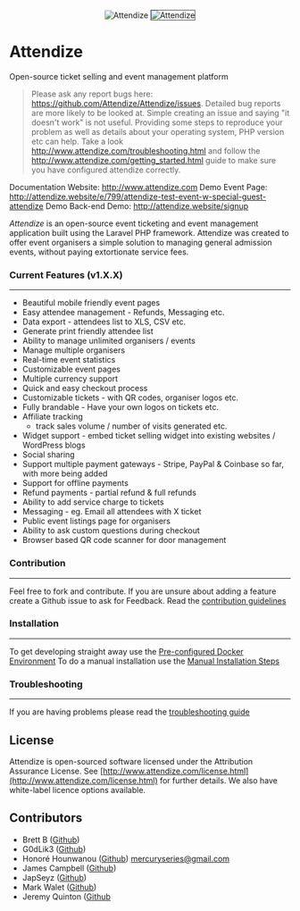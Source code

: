 <p align="center">
  <img src="https://www.attendize.com/img/logo-dark.png" alt="Attendize"/>
  <img style='border: 1px solid #444;' src="https://attendize.com/img/screenshots/screen1.PNG" alt="Attendize"/>
</p>

<h1>Attendize</h1>
<p>
Open-source ticket selling and event management platform
</p>


> Please ask any report bugs here: https://github.com/Attendize/Attendize/issues. Detailed bug reports are more likely to be looked at. Simple creating an issue and saying "it doesn't work" is not useful. Providing some steps to reproduce your problem as well as details about your operating system, PHP version etc can help. Take a look
http://www.attendize.com/troubleshooting.html and follow the http://www.attendize.com/getting_started.html guide to make sure you have configured attendize correctly.  

Documentation Website: http://www.attendize.com
Demo Event Page: http://attendize.website/e/799/attendize-test-event-w-special-guest-attendize
Demo Back-end Demo: http://attendize.website/signup

*Attendize* is an open-source event ticketing and event management application built using the Laravel PHP framework. Attendize was created to offer event organisers a simple solution to managing general admission events, without paying extortionate service fees.

### Current Features (v1.X.X)
---
 - Beautiful mobile friendly event pages
 - Easy attendee management - Refunds, Messaging etc.
 - Data export - attendees list to XLS, CSV etc.
 - Generate print friendly attendee list
 - Ability to manage unlimited organisers / events
 - Manage multiple organisers 
 - Real-time event statistics
 - Customizable event pages
 - Multiple currency support
 - Quick and easy checkout process
 - Customizable tickets - with QR codes, organiser logos etc.
 - Fully brandable - Have your own logos on tickets etc.
 - Affiliate tracking
    - track sales volume / number of visits generated etc.
 - Widget support - embed ticket selling widget into existing websites / WordPress blogs
 - Social sharing 
 - Support multiple payment gateways - Stripe, PayPal & Coinbase so far, with more being added
 - Support for offline payments
 - Refund payments - partial refund & full refunds
 - Ability to add service charge to tickets
 - Messaging - eg. Email all attendees with X ticket
 - Public event listings page for organisers
 - Ability to ask custom questions during checkout
 - Browser based QR code scanner for door management

### Contribution
---
Feel free to fork and contribute. If you are unsure about adding a feature create a Github issue to ask for Feedback. Read the [contribution guidelines](http://www.attendize.com/contributions.html)

### Installation
---
To get developing straight away use the [Pre-configured Docker Environment](http://www.attendize.com/getting_started.html#running-attendize-in-docker-for-development)
To do a manual installation use the [Manual Installation Steps](http://www.attendize.com/getting_started.html#manual-installation)

### Troubleshooting
---
If you are having problems please read the [troubleshooting guide](http://www.attendize.com/troubleshooting.html) 

License
---

Attendize is open-sourced software licensed under the Attribution Assurance License. See [http://www.attendize.com/license.html](http://www.attendize.com/license.html) for further details. We also have white-label licence options available.

Contributors 
---

* Brett B ([Github](https://github.com/bretto36))
* G0dLik3 ([Github](https://github.com/G0dLik3))
* Honoré Hounwanou ([Github](http://github.com/mercuryseries)) <mercuryseries@gmail.com>
* James Campbell ([Github](https://github.com/jncampbell))
* JapSeyz ([Github](https://github.com/JapSeyz))
* Mark Walet ([Github](https://github.com/markwalet))
* Jeremy Quinton ([Github](https://github.com/jeremyquinton)
